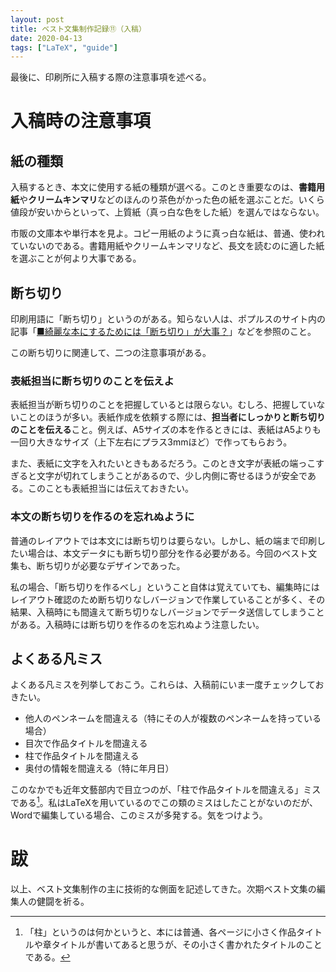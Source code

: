 ```yaml
---
layout: post
title: ベスト文集制作記録⑪（入稿）
date: 2020-04-13
tags: ["LaTeX", "guide"]
---
```


最後に、印刷所に入稿する際の注意事項を述べる。

# 入稿時の注意事項
## 紙の種類
入稿するとき、本文に使用する紙の種類が選べる。このとき重要なのは、**書籍用紙**や**クリームキンマリ**などのほんのり茶色がかった色の紙を選ぶことだ。いくら値段が安いからといって、上質紙（真っ白な色をした紙）を選んではならない。

市販の文庫本や単行本を見よ。コピー用紙のように真っ白な紙は、普通、使われていないのである。書籍用紙やクリームキンマリなど、長文を読むのに適した紙を選ぶことが何より大事である。

## 断ち切り
印刷用語に「断ち切り」というのがある。知らない人は、ポプルスのサイト内の記事「[■綺麗な本にするためには「断ち切り」が大事？](http://www.inv.co.jp/~popls/genkou/tachikiri.html)」などを参照のこと。

この断ち切りに関連して、二つの注意事項がある。

### 表紙担当に断ち切りのことを伝えよ
表紙担当が断ち切りのことを把握しているとは限らない。むしろ、把握していないことのほうが多い。表紙作成を依頼する際には、**担当者にしっかりと断ち切りのことを伝える**こと。例えば、A5サイズの本を作るときには、表紙はA5よりも一回り大きなサイズ（上下左右にプラス3mmほど）で作ってもらおう。

また、表紙に文字を入れたいときもあるだろう。このとき文字が表紙の端っこすぎると文字が切れてしまうことがあるので、少し内側に寄せるほうが安全である。このことも表紙担当には伝えておきたい。

### 本文の断ち切りを作るのを忘れぬように
普通のレイアウトでは本文には断ち切りは要らない。しかし、紙の端まで印刷したい場合は、本文データにも断ち切り部分を作る必要がある。今回のベスト文集も、断ち切りが必要なデザインであった。

私の場合、「断ち切りを作るべし」ということ自体は覚えていても、編集時にはレイアウト確認のため断ち切りなしバージョンで作業していることが多く、その結果、入稿時にも間違えて断ち切りなしバージョンでデータ送信してしまうことがある。入稿時には断ち切りを作るのを忘れぬよう注意したい。

## よくある凡ミス
よくある凡ミスを列挙しておこう。これらは、入稿前にいま一度チェックしておきたい。

- 他人のペンネームを間違える（特にその人が複数のペンネームを持っている場合）
- 目次で作品タイトルを間違える
- 柱で作品タイトルを間違える
- 奥付の情報を間違える（特に年月日）

このなかでも近年文藝部内で目立つのが、「柱で作品タイトルを間違える」ミスである[^hasira]。私はLaTeXを用いているのでこの類のミスはしたことがないのだが、Wordで編集している場合、このミスが多発する。気をつけよう。

[^hasira]: 「柱」というのは何かというと、本には普通、各ページに小さく作品タイトルや章タイトルが書いてあると思うが、その小さく書かれたタイトルのことである。


# 跋
以上、ベスト文集制作の主に技術的な側面を記述してきた。次期ベスト文集の編集人の健闘を祈る。
